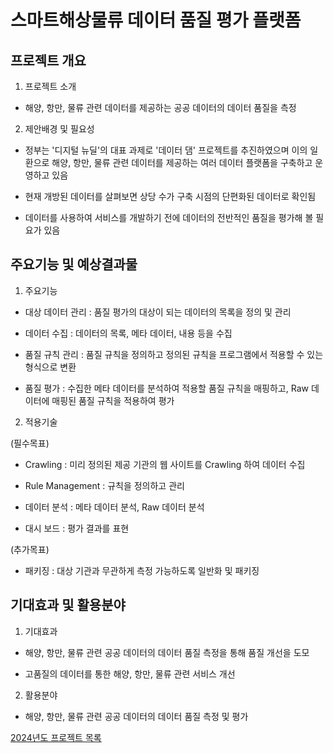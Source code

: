 # 스마트해상물류 데이터 품질 평가 플랫폼

## 프로젝트 개요

1. 프로젝트 소개

- 해양, 항만, 물류 관련 데이터를 제공하는 공공 데이터의 데이터 품질을 측정

2. 제안배경 및 필요성

- 정부는 '디지털 뉴딜'의 대표 과제로 '데이터 댐' 프로젝트를 추진하였으며 이의 일환으로 해양, 항만, 물류 관련 데이터를 제공하는 여러 데이터 플랫폼을 구축하고 운영하고 있음

- 현재 개방된 데이터를 살펴보면 상당 수가 구축 시점의 단편화된 데이터로 확인됨

- 데이터를 사용하여 서비스를 개발하기 전에 데이터의 전반적인 품질을 평가해 볼 필요가 있음

## 주요기능 및 예상결과물

1. 주요기능

- 대상 데이터 관리 : 품질 평가의 대상이 되는 데이터의 목록을 정의 및 관리

- 데이터 수집 : 데이터의 목록, 메타 데이터, 내용 등을 수집

- 품질 규칙 관리 : 품질 규칙을 정의하고 정의된 규칙을 프로그램에서 적용할 수 있는 형식으로 변환

- 품질 평가 : 수집한 메타 데이터를 분석하여 적용할 품질 규칙을 매핑하고, Raw 데이터에 매핑된 품질 규칙을 적용하여 평가

2. 적용기술

(필수목표)

- Crawling : 미리 정의된 제공 기관의 웹 사이트를 Crawling 하여 데이터 수집
- Rule Management : 규칙을 정의하고 관리
- 데이터 분석 : 메타 데이터 분석, Raw 데이터 분석

- 대시 보드 : 평가 결과를 표현

(추가목표)

- 패키징 : 대상 기관과 무관하게 측정 가능하도록 일반화 및 패키징

## 기대효과 및 활용분야

1. 기대효과

- 해양, 항만, 물류 관련 공공 데이터의 데이터 품질 측정을 통해 품질 개선을 도모

- 고품질의 데이터를 통한 해양, 항만, 물류 관련 서비스 개선

2. 활용분야

- 해양, 항만, 물류 관련 공공 데이터의 데이터 품질 측정 및 평가

[2024년도 프로젝트 목록](../README.md)